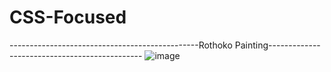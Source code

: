 # CSS-Focused
  -----------------------------------------------Rothoko Painting----------------------------------------------
![image](https://github.com/kumarsumit0619/CSS-Focused/assets/54531986/db31bfcf-815f-4efd-abcf-9bad86b45b76)
